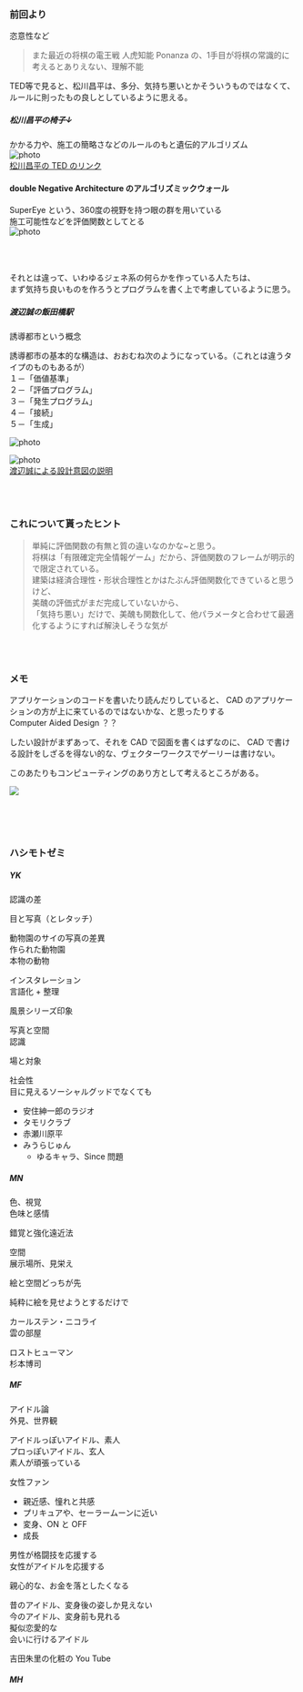 ### 前回より
恣意性など

> また最近の将棋の電王戦
人虎知能 Ponanza の、1手目が将棋の常識的に考えるとありえない、理解不能  


TED等で見ると、松川昌平は、多分、気持ち悪いとかそういうものではなくて、ルールに則ったもの良しとしているように思える。  

##### 松川昌平の椅子↓  
かかる力や、施工の簡略さなどのルールのもと遺伝的アルゴリズム  
![photo](photo/Matsukawa-01.png)  
[松川昌平の TED のリンク](https://www.youtube.com/watch?v=tUaNzc2Ht4g)  

#### double Negative Architecture のアルゴリズミックウォール  
SuperEye という、360度の視野を持つ眼の群を用いている  
施工可能性などを評価関数としてとる  
![photo](photo/Resize-dNA-01.jpg)  


&nbsp;  
&nbsp;  


それとは違って、いわゆるジェネ系の何らかを作っている人たちは、  
まず気持ち良いものを作ろうとプログラムを書く上で考慮しているように思う。  


##### 渡辺誠の飯田橋駅  
誘導都市という概念  
>
誘導都市の基本的な構造は、おおむね次のようになっている。（これとは違うタイプのものもあるが）  
１－「価値基準」  
２－「評価プログラム」  
３－「発生プログラム」  
４－「接続」  
５－「生成」  

![photo](photo/Watanabe-01.jpg)  

![photo](photo/Watanabe-02.jpg)  
[渡辺誠による設計意図の説明](http://www.makoto-architect.com/subway/subway_Ja3.html)  





&nbsp;  
&nbsp;  

### これについて貰ったヒント  

>単純に評価関数の有無と質の違いなのかな~と思う。  
将棋は「有限確定完全情報ゲーム」だから、評価関数のフレームが明示的で限定されている。  
建築は経済合理性・形状合理性とかはたぶん評価関数化できていると思うけど、  
美醜の評価式がまだ完成していないから、  
「気持ち悪い」だけで、美醜も関数化して、他パラメータと合わせて最適化するようにすれば解決しそうな気が


&nbsp;  
&nbsp;  



### メモ  
アプリケーションのコードを書いたり読んだりしていると、 CAD のアプリケーションの方が上に来ているのではないかな、と思ったりする  
Computer Aided Design ？？  

したい設計がまずあって、それを CAD で図面を書くはずなのに、 CAD で書ける設計をしざるを得ない的な、ヴェクターワークスでゲーリーは書けない。  

このあたりもコンピューティングのあり方として考えるところがある。  

[![](http://img.youtube.com/vi/1gmkJqW0WFQ/0.jpg)](https://www.youtube.com/watch?v=1gmkJqW0WFQ)


&nbsp;  
&nbsp;  
&nbsp;  

### ハシモトゼミ  

##### YK  

認識の差  

目と写真（とレタッチ）  

動物園のサイの写真の差異  
作られた動物園  
本物の動物  

インスタレーション  
言語化 + 整理  

風景シリーズ印象

写真と空間  
認識  

場と対象  

社会性  
目に見えるソーシャルグッドでなくても  
- 安住紳一郎のラジオ  
- タモリクラブ  
- 赤瀬川原平  
- みうらじゅん  
  - ゆるキャラ、Since 問題  



##### MN  

色、視覚  
色味と感情  

錯覚と強化遠近法  

空間  
展示場所、見栄え  

絵と空間どっちが先  

純粋に絵を見せようとするだけで  

カールステン・ニコライ  
雲の部屋  

ロストヒューマン  
杉本博司  



##### MF  

アイドル論  
外見、世界観  

アイドルっぽいアイドル、素人  
プロっぽいアイドル、玄人  
素人が頑張っている  

女性ファン  
- 親近感、憧れと共感  
- プリキュアや、セーラームーンに近い  
- 変身、ON と OFF  
- 成長  

男性が格闘技を応援する  
女性がアイドルを応援する  

親心的な、お金を落としたくなる  

昔のアイドル、変身後の姿しか見えない  
今のアイドル、変身前も見れる  
擬似恋愛的な  
会いに行けるアイドル

吉田朱里の化粧の You Tube  



##### MH

